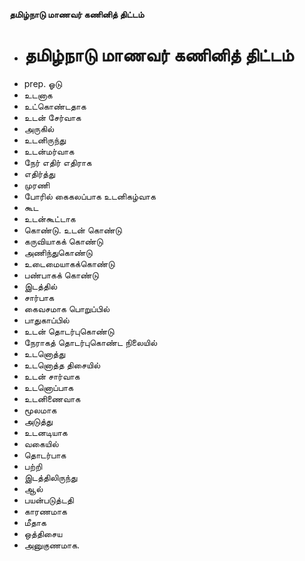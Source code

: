 **தமிழ்நாடு மாணவர் கணினித் திட்டம்**
- # தமிழ்நாடு மாணவர் கணினித் திட்டம்
- prep. ஓடு
- உடனாக
- உட்கொண்டதாக
- உடன் சேர்வாக
- அருகில்
- உடனிருந்து
- உடன்மர்வாக
- நேர் எதிர் எதிராக
- எதிர்த்து
- முரணி
- போரில் கைகலப்பாக உடனிகழ்வாக
- கூட
- உடன்கூட்டாக
- கொண்டு. உடன் கொண்டு
- கருவியாகக் கொண்டு
- அணிந்துகொண்டு
- உடைமையாகக்கொண்டு
- பண்பாகக் கொண்டு
- இடத்தில்
- சார்பாக
- கைவசமாக பொறுப்பில்
- பாதுகாப்பில்
- உடன் தொடர்புகொண்டு
- நேராகத் தொடர்புகொண்ட நிலையில்
- உடனொத்து
- உடனொத்த திசையில்
- உடன் சார்வாக
- உடனொப்பாக
- உடனிணைவாக
- மூலமாக
- அடுத்து
- உடனடியாக
- வகையில்
- தொடர்பாக
- பற்றி
- இடத்திலிருந்து
- ஆல்
- பயன்படுத்டதி
- காரணமாக
- மீதாக
- ஒத்திசைய
- அனுகுணமாக.

